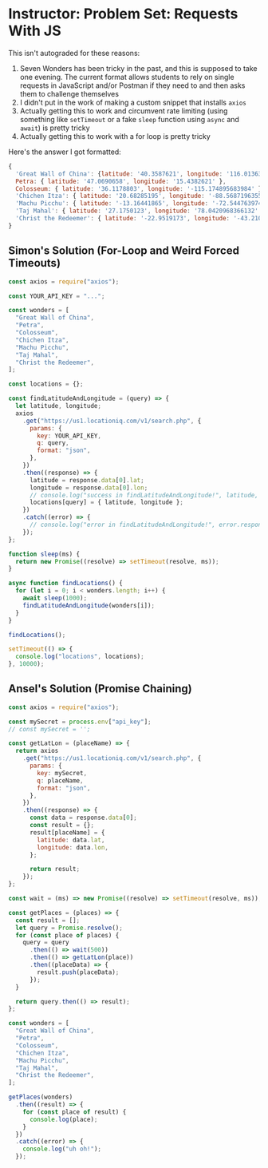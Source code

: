 # Instructor: Problem Set: Requests With JS

This isn't autograded for these reasons:

1. Seven Wonders has been tricky in the past, and this is supposed to take one evening. The current format allows students to rely on single requests in JavaScript and/or Postman if they need to and then asks them to challenge themselves
1. I didn't put in the work of making a custom snippet that installs `axios`
1. Actually getting this to work and circumvent rate limiting (using something like `setTimeout` or a fake `sleep` function using `async` and `await`) is pretty tricky
1. Actually getting this to work with a for loop is pretty tricky

Here's the answer I got formatted:

```js
{
  'Great Wall of China': {latitude: '40.3587621', longitude: '116.0136394' },
  Petra: { latitude: '47.0690658', longitude: '15.4382621' },
  Colosseum: { latitude: '36.1178803', longitude: '-115.174895683984' },
  'Chichen Itza': { latitude: '20.68285195', longitude: '-88.5687196355205' },
  'Machu Picchu': { latitude: '-13.16441865', longitude: '-72.5447639743184' },
  'Taj Mahal': { latitude: '27.1750123', longitude: '78.0420968366132' },
  'Christ the Redeemer': { latitude: '-22.9519173', longitude: '-43.210495' }
}
```

## Simon's Solution (For-Loop and Weird Forced Timeouts)

```js
const axios = require("axios");

const YOUR_API_KEY = "...";

const wonders = [
  "Great Wall of China",
  "Petra",
  "Colosseum",
  "Chichen Itza",
  "Machu Picchu",
  "Taj Mahal",
  "Christ the Redeemer",
];

const locations = {};

const findLatitudeAndLongitude = (query) => {
  let latitude, longitude;
  axios
    .get("https://us1.locationiq.com/v1/search.php", {
      params: {
        key: YOUR_API_KEY,
        q: query,
        format: "json",
      },
    })
    .then((response) => {
      latitude = response.data[0].lat;
      longitude = response.data[0].lon;
      // console.log("success in findLatitudeAndLongitude!", latitude, longitude);
      locations[query] = { latitude, longitude };
    })
    .catch((error) => {
      // console.log("error in findLatitudeAndLongitude!", error.response.data);
    });
};

function sleep(ms) {
  return new Promise((resolve) => setTimeout(resolve, ms));
}

async function findLocations() {
  for (let i = 0; i < wonders.length; i++) {
    await sleep(1000);
    findLatitudeAndLongitude(wonders[i]);
  }
}

findLocations();

setTimeout(() => {
  console.log("locations", locations);
}, 10000);
```

## Ansel's Solution (Promise Chaining)

```js
const axios = require("axios");

const mySecret = process.env["api_key"];
// const mySecret = '';

const getLatLon = (placeName) => {
  return axios
    .get("https://us1.locationiq.com/v1/search.php", {
      params: {
        key: mySecret,
        q: placeName,
        format: "json",
      },
    })
    .then((response) => {
      const data = response.data[0];
      const result = {};
      result[placeName] = {
        latitude: data.lat,
        longitude: data.lon,
      };

      return result;
    });
};

const wait = (ms) => new Promise((resolve) => setTimeout(resolve, ms));

const getPlaces = (places) => {
  const result = [];
  let query = Promise.resolve();
  for (const place of places) {
    query = query
      .then(() => wait(500))
      .then(() => getLatLon(place))
      .then((placeData) => {
        result.push(placeData);
      });
  }

  return query.then(() => result);
};

const wonders = [
  "Great Wall of China",
  "Petra",
  "Colosseum",
  "Chichen Itza",
  "Machu Picchu",
  "Taj Mahal",
  "Christ the Redeemer",
];

getPlaces(wonders)
  .then((result) => {
    for (const place of result) {
      console.log(place);
    }
  })
  .catch((error) => {
    console.log("uh oh!");
  });
```
